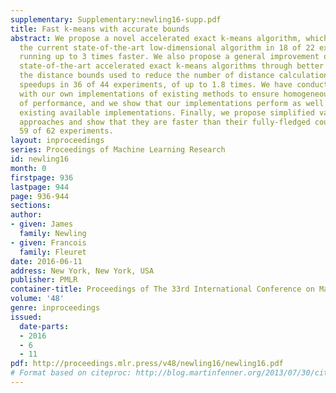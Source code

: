 ```yaml
---
supplementary: Supplementary:newling16-supp.pdf
title: Fast k-means with accurate bounds
abstract: We propose a novel accelerated exact k-means algorithm, which outperforms
  the current state-of-the-art low-dimensional algorithm in 18 of 22 experiments,
  running up to 3 times faster. We also propose a general improvement of existing
  state-of-the-art accelerated exact k-means algorithms through better estimates of
  the distance bounds used to reduce the number of distance calculations, obtaining
  speedups in 36 of 44 experiments, of up to 1.8 times. We have conducted experiments
  with our own implementations of existing methods to ensure homogeneous evaluation
  of performance, and we show that our implementations perform as well or better than
  existing available implementations. Finally, we propose simplified variants of standard
  approaches and show that they are faster than their fully-fledged counterparts in
  59 of 62 experiments.
layout: inproceedings
series: Proceedings of Machine Learning Research
id: newling16
month: 0
firstpage: 936
lastpage: 944
page: 936-944
sections: 
author:
- given: James
  family: Newling
- given: Francois
  family: Fleuret
date: 2016-06-11
address: New York, New York, USA
publisher: PMLR
container-title: Proceedings of The 33rd International Conference on Machine Learning
volume: '48'
genre: inproceedings
issued:
  date-parts:
  - 2016
  - 6
  - 11
pdf: http://proceedings.mlr.press/v48/newling16/newling16.pdf
# Format based on citeproc: http://blog.martinfenner.org/2013/07/30/citeproc-yaml-for-bibliographies/
---
```

